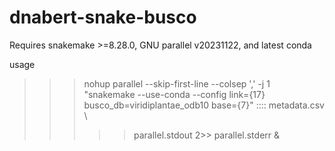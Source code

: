 # dnabert-snake-busco

Requires snakemake >=8.28.0, GNU parallel v20231122, and latest conda

usage
>>> nohup parallel --skip-first-line --colsep ',' -j 1 \
>>> "snakemake --use-conda --config link={17} busco_db=viridiplantae_odb10 base={7}" :::: metadata.csv \
>>> >> parallel.stdout 2>> parallel.stderr &
